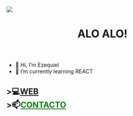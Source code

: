 <div>
 <img src="https://fktpolice.github.io/images/aestefondo.png">
 
<header><h1>ALO ALO!</h1></header>


 - 👋 Hi, I’m Ezequiel
- 🌱 I’m currently learning REACT

 
 
 

<div text-align=center>
 <nav> <h2>>💻<a align=left href="http://drekert.com">WEB</a> <br> >📫<a align=left href="mailto:ezequielmatiasb@hotmail.com" style="color:green">CONTACTO</a>
  </h2></div>
 </div>
